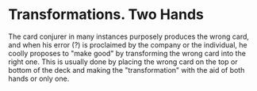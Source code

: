 # Transformations. Two Hands

The card conjurer in many instances purposely produces the wrong card, and when his error \(?\) is proclaimed by the company or the individual, he coolly proposes to "make good" by transforming the wrong card into the right one. This is usually done by placing the wrong card on the top or bottom of the deck and making the "transformation" with the aid of both hands or only one.

